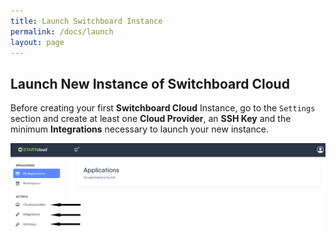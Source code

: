 ```yaml
---
title: Launch Switchboard Instance
permalink: /docs/launch
layout: page
---
```


## Launch New Instance of Switchboard Cloud


Before creating your first **Switchboard Cloud** Instance, go to the `Settings` section and create at least one **Cloud Provider**, an **SSH Key** and the minimum **Integrations** necessary to launch your new instance.


![Screenshot: Startcloud My Application](./../images/startcloud_main.png)
